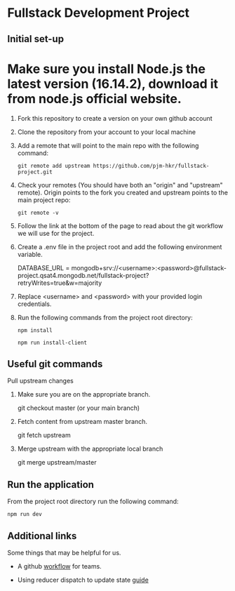 # Fullstack Development Project

## Initial set-up

# Make sure you install Node.js the latest version (16.14.2), download it from node.js official website.

1. Fork this repository to create a version on your own github account

2. Clone the repository from your account to your local machine

3. Add a remote that will point to the main repo with the following command:

   `git remote add upstream https://github.com/pjm-hkr/fullstack-project.git`

4. Check your remotes (You should have both an "origin" and "upstream" remote). Origin points to the fork you created and upstream points to the main project repo:

   `git remote -v`

5. Follow the link at the bottom of the page to read about the git workflow we will use for the project.

6. Create a .env file in the project root and add the following environment variable.

   DATABASE_URL = mongodb+srv://&lt;username&gt;:&lt;password&gt;@fullstack-project.qsat4.mongodb.net/fullstack-project?retryWrites=true&w=majority

7. Replace &lt;username&gt; and &lt;password&gt; with your provided login credentials.

8. Run the following commands from the project root directory:

   `npm install`

   `npm run install-client`

## Useful git commands

Pull upstream changes

1. Make sure you are on the appropriate branch.

   git checkout master (or your main branch)

2. Fetch content from upstream master branch.

   git fetch upstream

3. Merge upstream with the appropriate local branch

   git merge upstream/master

## Run the application

From the project root directory run the following command:

`npm run dev`

## Additional links

Some things that may be helpful for us.

- A github [workflow](https://medium.com/@androidmatheny/using-git-and-github-on-group-projects-d636be2cdd4d) for teams.

- Using reducer dispatch to update state [guide](https://reactjs.org/docs/hooks-faq.html#how-to-avoid-passing-callbacks-down)
